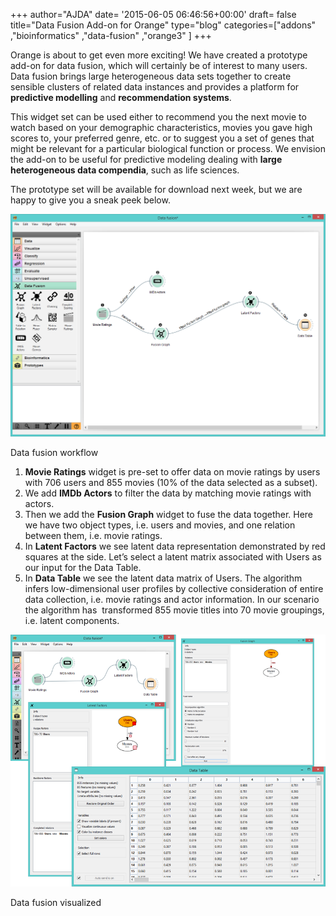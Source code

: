 +++
author="AJDA"
date= '2015-06-05 06:46:56+00:00'
draft= false
title="Data Fusion Add-on for Orange"
type="blog"
categories=["addons" ,"bioinformatics" ,"data-fusion" ,"orange3" ]
+++

Orange is about to get even more exciting! We have created a prototype add-on for data fusion, which will certainly be of interest to many users. Data fusion brings large heterogeneous data sets together to create sensible clusters of related data instances and provides a platform for **predictive modelling** and **recommendation systems**.

This widget set can be used either to recommend you the next movie to watch based on your demographic characteristics, movies you gave high scores to, your preferred genre, etc. or to suggest you a set of genes that might be relevant for a particular biological function or process. We envision the add-on to be useful for predictive modeling dealing with **large heterogeneous data compendia**, such as life sciences.

The prototype set will be available for download next week, but we are happy to give you a sneak peek below.

![](/images/2015/06/data-fusion-example-workflow-stamped.png)

Data fusion workflow


1. **Movie Ratings** widget is pre-set to offer data on movie ratings by users with 706 users and 855 movies (10% of the data selected as a subset).
2. We add **IMDb Actors** to filter the data by matching movie ratings with actors.
3. Then we add the **Fusion Graph** widget to fuse the data together. Here we have two object types, i.e. users and movies, and one relation between them, i.e. movie ratings.
4. In **Latent Factors** we see latent data representation demonstrated by red squares at the side. Let’s select a latent matrix associated with Users as our input for the Data Table.
5. In **Data Table** we see the latent data matrix of Users. The algorithm infers low-dimensional user profiles by collective consideration of entire data collection, i.e. movie ratings and actor information. In our scenario the algorithm has  transformed 855 movie titles into 70 movie groupings, i.e. latent components.

![](/images/2015/06/fusion.png)

Data fusion visualized
